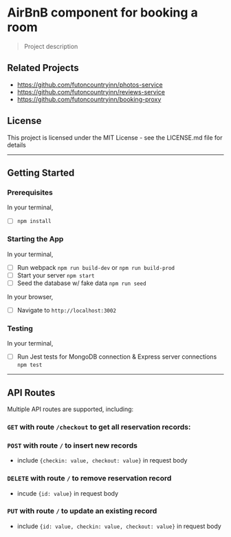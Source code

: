 # AirBnB component for booking a room

> Project description

## Related Projects

  - https://github.com/futoncountryinn/photos-service
  - https://github.com/futoncountryinn/reviews-service
  - https://github.com/futoncountryinn/booking-proxy

## License
This project is licensed under the MIT License - see the LICENSE.md file for details

---

## Getting Started

### Prerequisites
In your terminal,
- [ ] `npm install`

### Starting the App
In your terminal,
- [ ] Run webpack `npm run build-dev` or `npm run build-prod`
- [ ] Start your server `npm start`
- [ ] Seed the database w/ fake data `npm run seed`

In your browser,
- [ ] Navigate to `http://localhost:3002`

### Testing
In your terminal,
- [ ] Run Jest tests for MongoDB connection & Express server connections `npm test`

---

## API Routes

Multiple API routes are supported, including:

### `GET` with route `/checkout` to get all reservation records:

### `POST` with route `/` to insert new records
- include `{checkin: value, checkout: value}` in request body

### `DELETE` with route `/` to remove reservation record
- incude `{id: value}` in request body

### `PUT` with route `/` to update an existing record
- include `{id: value, checkin: value, checkout: value}` in request body